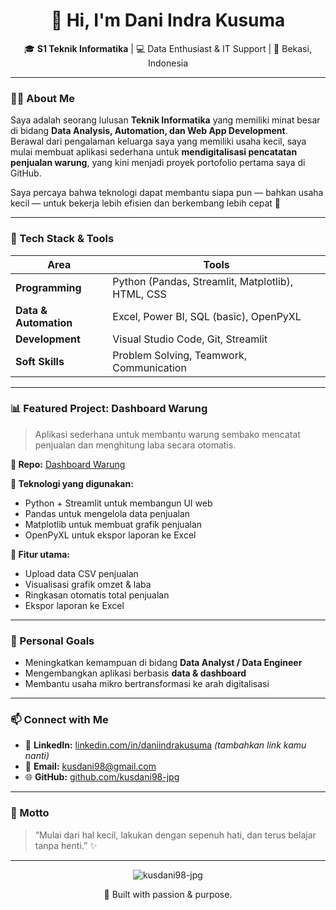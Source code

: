 <h1 align="center">👋 Hi, I'm Dani Indra Kusuma</h1>

<p align="center">
  🎓 <b>S1 Teknik Informatika</b> | 💻 Data Enthusiast & IT Support | 📍 Bekasi, Indonesia
</p>

---

### 👨‍💻 About Me
Saya adalah seorang lulusan **Teknik Informatika** yang memiliki minat besar di bidang **Data Analysis, Automation, dan Web App Development**.  
Berawal dari pengalaman keluarga saya yang memiliki usaha kecil, saya mulai membuat aplikasi sederhana untuk **mendigitalisasi pencatatan penjualan warung**, yang kini menjadi proyek portofolio pertama saya di GitHub.

Saya percaya bahwa teknologi dapat membantu siapa pun — bahkan usaha kecil — untuk bekerja lebih efisien dan berkembang lebih cepat 🚀

---

### 🧰 Tech Stack & Tools

| Area | Tools |
|------|--------|
| **Programming** | Python (Pandas, Streamlit, Matplotlib), HTML, CSS |
| **Data & Automation** | Excel, Power BI, SQL (basic), OpenPyXL |
| **Development** | Visual Studio Code, Git, Streamlit |
| **Soft Skills** | Problem Solving, Teamwork, Communication |

---

### 📊 Featured Project: Dashboard Warung
> Aplikasi sederhana untuk membantu warung sembako mencatat penjualan dan menghitung laba secara otomatis.

**🔗 Repo:** [Dashboard Warung](https://github.com/kusdani98-jpg/dashboard_warung)

**🧠 Teknologi yang digunakan:**
- Python + Streamlit untuk membangun UI web
- Pandas untuk mengelola data penjualan
- Matplotlib untuk membuat grafik penjualan
- OpenPyXL untuk ekspor laporan ke Excel  

**📸 Fitur utama:**
- Upload data CSV penjualan  
- Visualisasi grafik omzet & laba  
- Ringkasan otomatis total penjualan  
- Ekspor laporan ke Excel  

---

### 🌱 Personal Goals
- Meningkatkan kemampuan di bidang **Data Analyst / Data Engineer**
- Mengembangkan aplikasi berbasis **data & dashboard**
- Membantu usaha mikro bertransformasi ke arah digitalisasi

---

### 📫 Connect with Me
- 💼 **LinkedIn:** [linkedin.com/in/daniindrakusuma](https://linkedin.com/) _(tambahkan link kamu nanti)_
- 📧 **Email:** [kusdani98@gmail.com](mailto:kusdani98@gmail.com)
- 🌐 **GitHub:** [github.com/kusdani98-jpg](https://github.com/kusdani98-jpg)

---

### 💬 Motto
> “Mulai dari hal kecil, lakukan dengan sepenuh hati, dan terus belajar tanpa henti.” ✨

---

<p align="center">
  <img src="https://komarev.com/ghpvc/?username=kusdani98-jpg&label=Profile%20Views&color=0e75b6&style=flat" alt="kusdani98-jpg" />  
</p>

<p align="center">
  💙 Built with passion & purpose.
</p>
